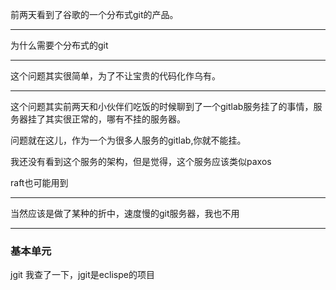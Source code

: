 前两天看到了谷歌的一个分布式git的产品。

---

为什么需要个分布式的git

---

这个问题其实很简单，为了不让宝贵的代码化作乌有。

---

这个问题其实前两天和小伙伴们吃饭的时候聊到了一个gitlab服务挂了的事情，服务器挂了其实很正常的，哪有不挂的服务器。

问题就在这儿，作为一个为很多人服务的gitlab,你就不能挂。



我还没有看到这个服务的架构，但是觉得，这个服务应该类似paxos

raft也可能用到

---

当然应该是做了某种的折中，速度慢的git服务器，我也不用


---
### 基本单元
jgit 我查了一下，jgit是eclispe的项目
